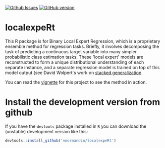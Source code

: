 [![Github Issues](http://githubbadges.herokuapp.com/nnormandin/localexpeRt/issues.svg)](https://github.com/nnormandin/localexpeRt/issues)
[![GitHub version](https://badge.fury.io/gh/nnormandin%2FlocalexpeRt.svg)](http://badge.fury.io/gh/nnormandin%2FlocalexpeRt)


# localexpeRt
This R package is for Binary Local Expert Regression, which is a proprietary ensemble method for regression tasks. Briefly, it involves decomposing the task of predicting a continuous target variable into many simpler probabilistic class estimation tasks. These 'local expert' models are reconstructed to form a unique distributional understanding of each separate instance, and a separate regression model is trained on top of this model output (see David Wolpert's work on [stacked generalization](http://www.cs.utsa.edu/~bylander/cs6243/wolpert92stacked.pdf).

You can read the [vignette](http://htmlpreview.github.io/?https://github.com/nnormandin/localexpeRt/blob/master/vignettes/Understanding_localexpeRt.html) for this project to see the method in action.

# Install the development version from github
If you have the `devtools` package installed in `R` you can download the (unstable) development version like this:

```r
devtools::install_github('nnormandin/localexpeRt')
```
